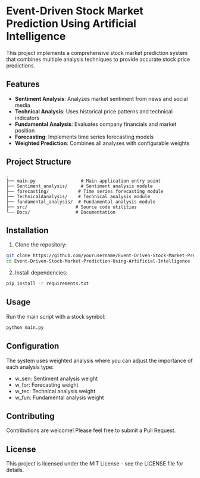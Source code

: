 # Event-Driven Stock Market Prediction Using Artificial Intelligence

This project implements a comprehensive stock market prediction system that combines multiple analysis techniques to provide accurate stock price predictions.

## Features

- **Sentiment Analysis**: Analyzes market sentiment from news and social media
- **Technical Analysis**: Uses historical price patterns and technical indicators
- **Fundamental Analysis**: Evaluates company financials and market position
- **Forecasting**: Implements time series forecasting models
- **Weighted Prediction**: Combines all analyses with configurable weights

## Project Structure

```
.
├── main.py                 # Main application entry point
├── Sentiment_analysis/     # Sentiment analysis module
├── forecasting/           # Time series forecasting module
├── TechnicalAanalysis/    # Technical analysis module
├── fundamental_analysis/  # Fundamental analysis module
├── src/                  # Source code utilities
└── Docs/                 # Documentation
```

## Installation

1. Clone the repository:
```bash
git clone https://github.com/yourusername/Event-Driven-Stock-Market-Prediction-Using-Artificial-Intelligence.git
cd Event-Driven-Stock-Market-Prediction-Using-Artificial-Intelligence
```

2. Install dependencies:
```bash
pip install -r requirements.txt
```

## Usage

Run the main script with a stock symbol:
```bash
python main.py
```

## Configuration

The system uses weighted analysis where you can adjust the importance of each analysis type:
- w_sen: Sentiment analysis weight
- w_for: Forecasting weight
- w_tec: Technical analysis weight
- w_fun: Fundamental analysis weight

## Contributing

Contributions are welcome! Please feel free to submit a Pull Request.

## License

This project is licensed under the MIT License - see the LICENSE file for details.
